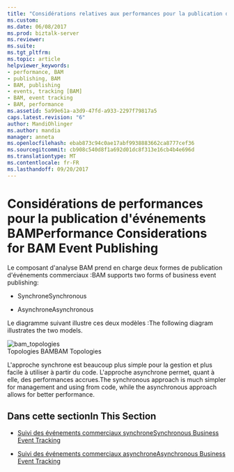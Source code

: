 ```yaml
---
title: "Considérations relatives aux performances pour la publication d’événements BAM | Documents Microsoft"
ms.custom: 
ms.date: 06/08/2017
ms.prod: biztalk-server
ms.reviewer: 
ms.suite: 
ms.tgt_pltfrm: 
ms.topic: article
helpviewer_keywords:
- performance, BAM
- publishing, BAM
- BAM, publishing
- events, tracking [BAM]
- BAM, event tracking
- BAM, performance
ms.assetid: 5a99e61a-a3d9-47fd-a933-2297f79817a5
caps.latest.revision: "6"
author: MandiOhlinger
ms.author: mandia
manager: anneta
ms.openlocfilehash: ebab873c94c0ae17abf9938883662ca8777cef36
ms.sourcegitcommit: cb908c540d8f1a692d01dc8f313e16cb4b4e696d
ms.translationtype: MT
ms.contentlocale: fr-FR
ms.lasthandoff: 09/20/2017
---
```

# <a name="performance-considerations-for-bam-event-publishing"></a><span data-ttu-id="b1ecd-102">Considérations de performances pour la publication d'événements BAM</span><span class="sxs-lookup"><span data-stu-id="b1ecd-102">Performance Considerations for BAM Event Publishing</span></span>
<span data-ttu-id="b1ecd-103">Le composant d'analyse BAM prend en charge deux formes de publication d'événements commerciaux :</span><span class="sxs-lookup"><span data-stu-id="b1ecd-103">BAM supports two forms of business event publishing:</span></span>  
  
-   <span data-ttu-id="b1ecd-104">Synchrone</span><span class="sxs-lookup"><span data-stu-id="b1ecd-104">Synchronous</span></span>  
  
-   <span data-ttu-id="b1ecd-105">Asynchrone</span><span class="sxs-lookup"><span data-stu-id="b1ecd-105">Asynchronous</span></span>  
  
 <span data-ttu-id="b1ecd-106">Le diagramme suivant illustre ces deux modèles :</span><span class="sxs-lookup"><span data-stu-id="b1ecd-106">The following diagram illustrates the two models.</span></span>  
  
 ![](../core/media/bam-topologies.gif "bam_topologies")  
<span data-ttu-id="b1ecd-107">Topologies BAM</span><span class="sxs-lookup"><span data-stu-id="b1ecd-107">BAM Topologies</span></span>  
  
 <span data-ttu-id="b1ecd-108">L'approche synchrone est beaucoup plus simple pour la gestion et plus facile à utiliser à partir du code. L'approche asynchrone permet, quant à elle, des performances accrues.</span><span class="sxs-lookup"><span data-stu-id="b1ecd-108">The synchronous approach is much simpler for management and using from code, while the asynchronous approach allows for better performance.</span></span>  
  
## <a name="in-this-section"></a><span data-ttu-id="b1ecd-109">Dans cette section</span><span class="sxs-lookup"><span data-stu-id="b1ecd-109">In This Section</span></span>  
  
-   [<span data-ttu-id="b1ecd-110">Suivi des événements commerciaux synchrone</span><span class="sxs-lookup"><span data-stu-id="b1ecd-110">Synchronous Business Event Tracking</span></span>](../core/synchronous-business-event-tracking.md)  
  
-   [<span data-ttu-id="b1ecd-111">Suivi des événements commerciaux asynchrone</span><span class="sxs-lookup"><span data-stu-id="b1ecd-111">Asynchronous Business Event Tracking</span></span>](../core/asynchronous-business-event-tracking.md)